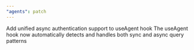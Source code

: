 ```yaml
---
"agents": patch
---
```


Add unified async authentication support to useAgent hook
The useAgent hook now automatically detects and handles both sync and async query patterns
